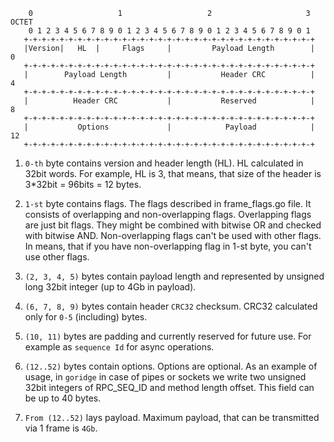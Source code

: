 ```log
    0                   1                   2                     3   OCTET
    0 1 2 3 4 5 6 7 8 9 0 1 2 3 4 5 6 7 8 9 0 1 2 3 4 5 6 7 8 9 0 1
   +-+-+-+-+-+-+-+-+-+-+-+-+-+-+-+-+-+-+-+-+-+-+-+-+-+-+-+-+-+-+-+-+
   |Version|   HL  |     Flags     |         Payload Length        |    0
   +-+-+-+-+-+-+-+-+-+-+-+-+-+-+-+-+-+-+-+-+-+-+-+-+-+-+-+-+-+-+-+-+
   |        Payload Length         |           Header CRC          |    4
   +-+-+-+-+-+-+-+-+-+-+-+-+-+-+-+-+-+-+-+-+-+-+-+-+-+-+-+-+-+-+-+-+
   |          Header CRC           |           Reserved            |    8
   +-+-+-+-+-+-+-+-+-+-+-+-+-+-+-+-+-+-+-+-+-+-+-+-+-+-+-+-+-+-+-+-+
   |           Options             |            Payload            |    12
   +-+-+-+-+-+-+-+-+-+-+-+-+-+-+-+-+-+-+-+-+-+-+-+-+-+-+-+-+-+-+-+-+
```

1. `0-th` byte contains version and header length (HL). HL calculated in 32bit words. For example, HL is 3, that means, that size of the header is 3*32bit = 96bits = 12 bytes.
2. `1-st` byte contains flags. The flags described in frame_flags.go file. It consists of overlapping and non-overlapping flags.
Overlapping flags are just bit flags. They might be combined with bitwise OR and checked with bitwise AND. Non-overlapping flags
   can't be used with other flags. In means, that if you have non-overlapping flag in 1-st byte, you can't use other flags.
   
3. `(2, 3, 4, 5)` bytes contain payload length and represented by unsigned long 32bit integer (up to 4Gb in payload).
4. `(6, 7, 8, 9)` bytes contain header `CRC32` checksum. CRC32 calculated only for `0-5` (including) bytes.
5. `(10, 11)` bytes are padding and currently reserved for future use. For example as `sequence Id` for async operations.
6. `(12..52)` bytes contain options. Options are optional. As an example of usage, in `goridge` in case of pipes or sockets
we write two unsigned 32bit integers of RPC_SEQ_ID and method length offset. This field can be up to 40 bytes.
   
7. `From (12..52)` lays payload. Maximum payload, that can be transmitted via 1 frame is `4Gb`.